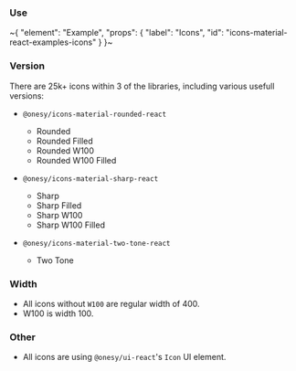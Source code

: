 
### Use

~{
  "element": "Example",
  "props": {
    "label": "Icons",
    "id": "icons-material-react-examples-icons"
  }
}~

### Version

There are 25k+ icons within 3 of the libraries, including various usefull versions:
- `@onesy/icons-material-rounded-react`
  - Rounded
  - Rounded Filled
  - Rounded W100
  - Rounded W100 Filled

- `@onesy/icons-material-sharp-react`
  - Sharp
  - Sharp Filled
  - Sharp W100
  - Sharp W100 Filled

- `@onesy/icons-material-two-tone-react`
  - Two Tone

### Width

- All icons without `W100` are regular width of 400.
- W100 is width 100.

### Other

- All icons are using `@onesy/ui-react`'s `Icon` UI element.
